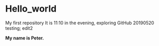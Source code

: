 # Hello_world
My first repository
It is 11:10 in the evening, exploring GitHub
20190520
testing; edit2

**My name is Peter.**